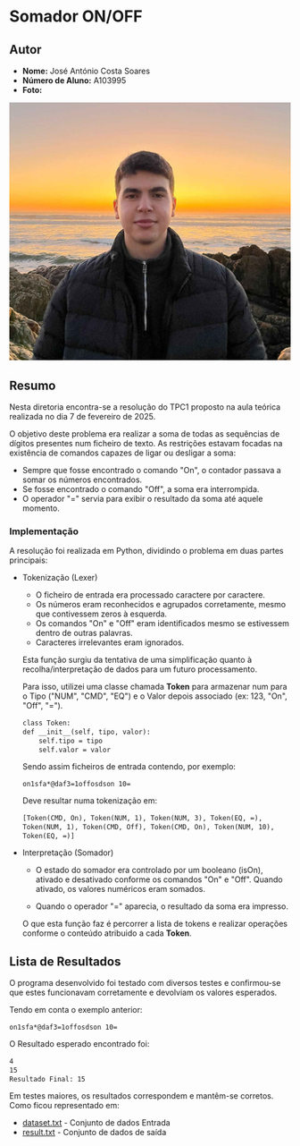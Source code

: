 # Somador ON/OFF

## Autor
- **Nome:** José António Costa Soares
- **Número de Aluno:** A103995
- **Foto:**

![José Soares](../images/josesoares.jpg)  


## Resumo
Nesta diretoria encontra-se a resolução do TPC1 proposto na aula teórica realizada no dia 7 de fevereiro de 2025.  

O objetivo deste problema era realizar a soma de todas as sequências de dígitos presentes num ficheiro de texto. As restrições estavam focadas na existência de comandos capazes de ligar ou desligar a soma:

- Sempre que fosse encontrado o comando "On", o contador passava a somar os números encontrados.
- Se fosse encontrado o comando "Off", a soma era interrompida.
- O operador "=" servia para exibir o resultado da soma até aquele momento.


### Implementação

A resolução foi realizada em Python, dividindo o problema em duas partes principais:

- Tokenização (Lexer)
    - O ficheiro de entrada era processado caractere por caractere.
    - Os números eram reconhecidos e agrupados corretamente, mesmo que contivessem zeros à esquerda.
    - Os comandos "On" e "Off" eram identificados mesmo se estivessem dentro de outras palavras.
    - Caracteres irrelevantes eram ignorados.
  
    Esta função surgiu da tentativa de uma simplificação quanto à recolha/interpretação de dados para um futuro processamento.

    Para isso, utilizei uma classe chamada **Token** para armazenar num para o Tipo ("NUM", "CMD", "EQ") e o Valor depois associado (ex: 123, "On", "Off", "=").

    ```
    class Token:
    def __init__(self, tipo, valor):
        self.tipo = tipo
        self.valor = valor 
    ```

    Sendo assim ficheiros de entrada contendo, por exemplo:

    ```
    on1sfa*@daf3=1offosdson 10=
    ```

    Deve resultar numa tokenização em:

    ```
    [Token(CMD, On), Token(NUM, 1), Token(NUM, 3), Token(EQ, =), Token(NUM, 1), Token(CMD, Off), Token(CMD, On), Token(NUM, 10), Token(EQ, =)]
    ```



- Interpretação (Somador)

    - O estado do somador era controlado por um booleano (isOn), ativado e desativado conforme os comandos "On" e "Off". Quando ativado, os valores numéricos eram somados.

    - Quando o operador "=" aparecia, o resultado da soma era impresso.

    O que esta função faz é percorrer a lista de tokens e realizar operações conforme o conteúdo atribuido a cada **Token**.

## Lista de Resultados

O programa desenvolvido foi testado com diversos testes e confirmou-se que estes funcionavam corretamente e devolviam os valores esperados.

Tendo em conta o exemplo anterior:
```
on1sfa*@daf3=1offosdson 10=
```

O Resultado esperado encontrado foi:

```
4
15
Resultado Final: 15
```

Em testes maiores, os resultados correspondem e mantêm-se corretos. Como ficou representado em:

- [dataset.txt](dataset.txt) - Conjunto de dados Entrada
- [result.txt](result.txt) - Conjunto de dados de saída